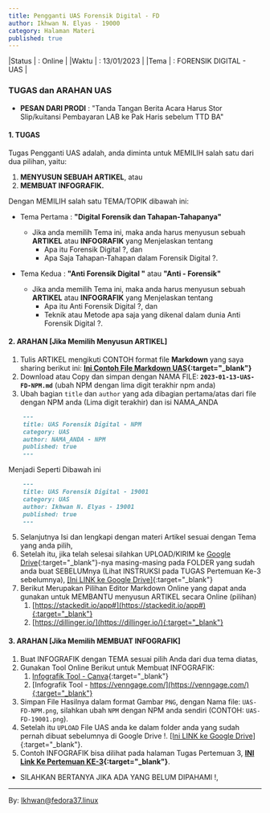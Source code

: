 ```yaml
---
title: Pengganti UAS Forensik Digital - FD
author: Ikhwan N. Elyas - 19000
category: Halaman Materi
published: true
---
```


|Status     | : Online                   |
|Waktu      | : 13/01/2023               |
|Tema       | : FORENSIK DIGITAL - UAS   |


### TUGAS dan ARAHAN UAS 

* **PESAN DARI PRODI** : "Tanda Tangan Berita Acara Harus Stor Slip/kuitansi Pembayaran LAB ke Pak Haris sebelum TTD BA"

#### 1. TUGAS 
Tugas Pengganti UAS adalah, anda diminta untuk MEMILIH salah satu dari dua pilihan, yaitu: 
1. <b>MENYUSUN SEBUAH ARTIKEL</b>, atau
2. <b>MEMBUAT INFOGRAFIK.</b>

Dengan MEMILIH salah satu TEMA/TOPIK dibawah ini:

* Tema Pertama : <b>"Digital Forensik dan Tahapan-Tahapanya"</b>
    * Jika anda memilih Tema ini, maka anda harus menyusun sebuah <b>ARTIKEL</b> atau <b>INFOGRAFIK</b> yang Menjelaskan tentang 
        * Apa itu Forensik Digital ?, dan 
        * Apa Saja Tahapan-Tahapan dalam Forensik Digital ?.

* Tema Kedua : <b>"Anti Forensik Digital "</b> atau <b>"Anti - Forensik"</b>
    * Jika anda memilih Tema ini, maka anda harus menyusun sebuah <b>ARTIKEL</b> atau <b>INFOGRAFIK</b> yang Menjelaskan tentang 
        * Apa itu Anti Forensik Digital ?, dan 
        * Teknik atau Metode apa saja yang dikenal dalam dunia Anti Forensik Digital ?.


#### 2. ARAHAN [Jika Memilih Menyusun ARTIKEL]
1. Tulis ARTIKEL mengikuti CONTOH format file <b>Markdown</b> yang saya sharing berikut ini: <b>[Ini Contoh File Markdown UAS](reff/2023-01-13-UAS-FD-NPM.md.txt){:target="_blank"}</b>
2. Download atau Copy dan simpan dengan NAMA FILE: <b>`2023-01-13-UAS-FD-NPM.md`</b> (ubah NPM dengan lima digit terakhir npm anda)
3. Ubah bagian `title` dan `author` yang ada dibagian pertama/atas dari file dengan NPM anda (Lima digit terakhir) dan isi NAMA_ANDA
```md
    ---
    title: UAS Forensik Digital - NPM
    category: UAS
    author: NAMA_ANDA - NPM
    published: true
    ---
```
Menjadi Seperti Dibawah ini
```md
    ---
    title: UAS Forensik Digital - 19001
    category: UAS
    author: Ikhwan N. Elyas - 19001
    published: true
    ---
```
5. Selanjutnya Isi dan lengkapi dengan materi Artikel sesuai dengan Tema yang anda pilih,
4. Setelah itu, jika telah selesai silahkan UPLOAD/KIRIM ke [Google Drive](https://drive.google.com/drive/folders/1BhhJrvBiiE0DQAQI6j4cKj4OUsIfUH4p?usp=sharing){:target="_blank"}-nya masing-masing pada FOLDER yang sudah anda buat SEBELUMnya (Lihat INSTRUKSI pada TUGAS Pertemuan Ke-3 sebelumnya), [[Ini LINK ke Google Drive]](https://drive.google.com/drive/folders/1BhhJrvBiiE0DQAQI6j4cKj4OUsIfUH4p?usp=sharing){:target="_blank"}
6. Berikut Merupakan Pilihan Editor Markdown Online yang dapat anda gunakan untuk MEMBANTU menyusun ARTIKEL secara Online (pilihan)
    1. [https://stackedit.io/app#](https://stackedit.io/app#){:target="_blank"}
    2. [https://dillinger.io/](https://dillinger.io/){:target="_blank"}


#### 3. ARAHAN [Jika Memilih MEMBUAT INFOGRAFIK]

1. Buat INFOGRAFIK dengan TEMA sesuai pilih Anda dari dua tema diatas,
2. Gunakan Tool Online Berikut untuk Membuat INFOGRAFIK: 
    1. [Infografik Tool - Canva](https://www.canva.com/design/DAFRl4bwqwQ/JOSqwYVVbfvIVR06X4Ii3g/edit?utm_source=onboarding){:target="_blank"}
    2. [Infografik Tool - https://venngage.com/](https://venngage.com/){:target="_blank"}
3. Simpan File Hasilnya dalam format Gambar `PNG`, dengan Nama file: `UAS-FD-NPM.png`, silahkan ubah `NPM` dengan NPM anda sendiri (CONTOH: `UAS-FD-19001.png`).  
5. Setelah itu `UPLOAD` File UAS anda ke dalam folder anda yang sudah pernah dibuat sebelumnya di Google Drive !. [[Ini LINK ke Google Drive]](https://drive.google.com/drive/folders/1BhhJrvBiiE0DQAQI6j4cKj4OUsIfUH4p?usp=sharing){:target="_blank"}.
6. Contoh INFOGRAFIK bisa dilihat pada halaman Tugas Pertemuan 3, <b>[INI Link Ke Pertemuan KE-3](KuliahFD.html){:target="_blank"}</b>.

* SILAHKAN BERTANYA JIKA ADA YANG BELUM DIPAHAMI !, 


***
By: Ikhwan@fedora37.linux